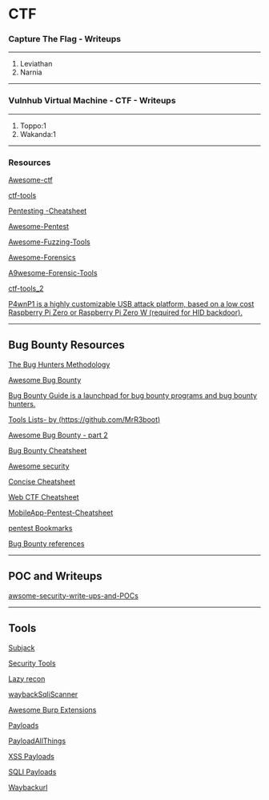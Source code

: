 # CTF
### Capture The Flag - Writeups
******
1. Leviathan
2. Narnia
******
### Vulnhub Virtual Machine - CTF - Writeups
******
1. Toppo:1
2. Wakanda:1
******
### Resources
[Awesome-ctf](https://apsdehal.in/awesome-ctf/)

[ctf-tools](https://github.com/zardus/ctf-tools)

[Pentesting -Cheatsheet](https://github.com/coreb1t/awesome-pentest-cheat-sheets)

[Awesome-Pentest](https://github.com/enaqx/awesome-pentest)

[Awesome-Fuzzing-Tools](https://github.com/secfigo/Awesome-Fuzzing)

[Awesome-Forensics](https://github.com/cugu/awesome-forensics)

[A9wesome-Forensic-Tools](https://github.com/ivbeg/awesome-forensicstools)

[ctf-tools_2](https://github.com/MrMugiwara/CTF-Tools)

[P4wnP1 is a highly customizable USB attack platform, based on a low cost Raspberry Pi Zero or Raspberry Pi Zero W (required for HID backdoor).](https://github.com/mame82/P4wnP1)

*****

## Bug Bounty Resources
[The Bug Hunters Methodology](https://github.com/jhaddix/tbhm)

[Awesome Bug Bounty](https://github.com/djadmin/awesome-bug-bounty)

[ Bug Bounty Guide is a launchpad for bug bounty programs and bug bounty hunters. ](https://github.com/EdOverflow/bugbountyguide)

[Tools Lists- by (https://github.com/MrR3boot)](https://github.com/MrR3boot/mrr3boot.github.io)

[Awesome Bug Bounty - part 2](https://github.com/Muhammd/awesome-bug-bounty)

[Bug Bounty Cheatsheet](https://github.com/EdOverflow/bugbounty-cheatsheet)

[Awesome security](https://github.com/sbilly/awesome-security)

[Concise Cheatsheet](https://github.com/rudymatela/concise-cheat-sheets/blob/master/README.md)

[Web CTF Cheatsheet](https://github.com/w181496/Web-CTF-Cheatsheet/blob/master/README.md)

[MobileApp-Pentest-Cheatsheet](https://github.com/sh4hin/MobileApp-Pentest-Cheatsheet)



[pentest Bookmarks](https://github.com/jhaddix/pentest-bookmarks/blob/master/wiki/BookmarksList.wiki)

[Bug Bounty references](https://github.com/ngalongc/bug-bounty-reference)

*******
## POC and Writeups
[awsome-security-write-ups-and-POCs](https://github.com/dhaval17/awsome-security-write-ups-and-POCs)

***************
## Tools 
[Subjack](https://github.com/haccer/subjack)

[Security Tools](https://github.com/bl4de/security-tools)

[Lazy recon](https://github.com/capt-meelo/LazyRecon)

[waybackSqliScanner](https://github.com/ghostlulzhacks/waybackSqliScanner)

[Awesome Burp Extensions](https://github.com/snoopysecurity/awesome-burp-extensions)

[Payloads](https://github.com/foospidy/payloads)

[PayloadAllThings](https://github.com/swisskyrepo/PayloadsAllTheThings)

[XSS Payloads](https://github.com/payloadbox/xss-payload-list)

[SQLI Payloads](https://github.com/trietptm/SQL-Injection-Payloads)

[Waybackurl](https://github.com/tomnomnom/waybackurls)
